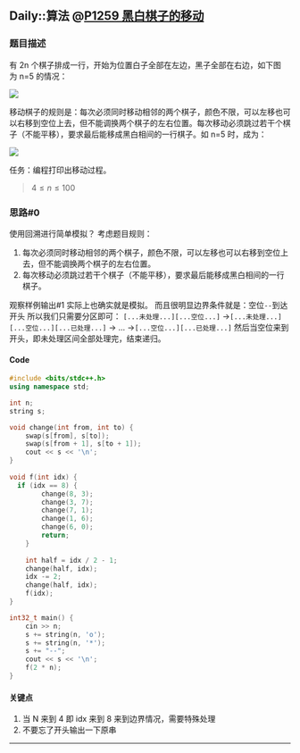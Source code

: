 ## Daily::算法 @[P1259 黑白棋子的移动](https://www.luogu.com.cn/problem/P1259)
### 题目描述

有 2n 个棋子排成一行，开始为位置白子全部在左边，黑子全部在右边，如下图为 n=5 的情况：

![](https://l4p-bucket-1.oss-cn-shenzhen.aliyuncs.com/img/b865688c506ad120c1a59f3424c119b6_MD5.png)

移动棋子的规则是：每次必须同时移动相邻的两个棋子，颜色不限，可以左移也可以右移到空位上去，但不能调换两个棋子的左右位置。每次移动必须跳过若干个棋子（不能平移），要求最后能移成黑白相间的一行棋子。如 n=5 时，成为：

![](https://l4p-bucket-1.oss-cn-shenzhen.aliyuncs.com/img/065acbc8a45410b63250bfd116b73c32_MD5.png)

任务：编程打印出移动过程。

> $4≤n≤100$

### 思路#0
使用回溯进行简单模拟？
考虑题目规则：
1. 每次必须同时移动相邻的两个棋子，颜色不限，可以左移也可以右移到空位上去，但不能调换两个棋子的左右位置。
2. 每次移动必须跳过若干个棋子（不能平移），要求最后能移成黑白相间的一行棋子。

观察样例输出#1 实际上也确实就是模拟。
而且很明显边界条件就是：空位`--`到达开头
所以我们只需要分区即可：
`[...未处理...][...空位...]`
->`[...未处理...][...空位...][...已处理...]`
-> ...
->`[...空位...][...已处理...]`
然后当空位来到开头，即未处理区间全部处理完，结束递归。

#### Code
```cpp
#include <bits/stdc++.h>
using namespace std;

int n;
string s;

void change(int from, int to) {
    swap(s[from], s[to]);
    swap(s[from + 1], s[to + 1]);
    cout << s << '\n';
}
 
void f(int idx) {
  if (idx == 8) {
        change(8, 3);
        change(3, 7);
        change(7, 1);
        change(1, 6);
        change(6, 0);
        return;
    }
    
    int half = idx / 2 - 1;
    change(half, idx);
    idx -= 2;
    change(half, idx);
    f(idx);
}

int32_t main() {
    cin >> n;
    s += string(n, 'o');
    s += string(n, '*');
    s += "--";
    cout << s << '\n';
    f(2 * n);
}
```

#### 关键点
1. 当 N 来到 4 即 idx 来到 8 来到边界情况，需要特殊处理
2. 不要忘了开头输出一下原串

---
